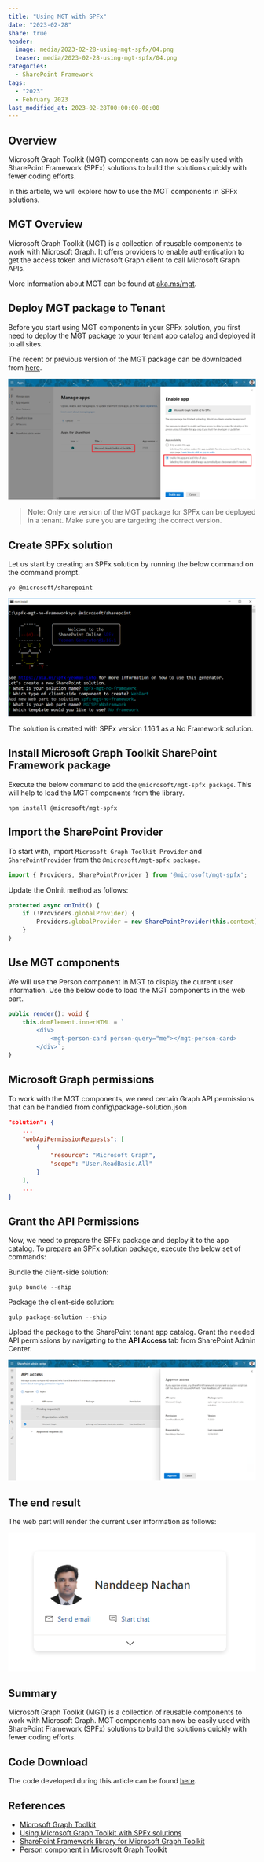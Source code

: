```yaml
---
title: "Using MGT with SPFx"
date: "2023-02-28"
share: true
header:
  image: media/2023-02-28-using-mgt-spfx/04.png
  teaser: media/2023-02-28-using-mgt-spfx/04.png
categories:
  - SharePoint Framework
tags:
  - "2023"
  - February 2023
last_modified_at: 2023-02-28T00:00:00-00:00
---
```

## Overview

Microsoft Graph Toolkit (MGT) components can now be easily used with SharePoint Framework (SPFx) solutions to build the solutions quickly with fewer coding efforts.

In this article, we will explore how to use the MGT components in SPFx solutions.


## MGT Overview

Microsoft Graph Toolkit (MGT) is a collection of reusable components to work with Microsoft Graph. It offers providers to enable authentication to get the access token and Microsoft Graph client to call Microsoft Graph APIs.

More information about MGT can be found at [aka.ms/mgt](https://aka.ms/mgt).


## Deploy MGT package to Tenant

Before you start using MGT components in your SPFx solution, you first need to deploy the MGT package to your tenant app catalog and deployed it to all sites.

The recent or previous version of the MGT package can be downloaded from [here](https://github.com/microsoftgraph/microsoft-graph-toolkit/releases).

![](/media/2023-02-28-using-mgt-spfx/01.png)

> Note: Only one version of the MGT package for SPFx can be deployed in a tenant. Make sure you are targeting the correct version.


## Create SPFx solution

Let us start by creating an SPFx solution by running the below command on the command prompt.

```
yo @microsoft/sharepoint
```

![](/media/2023-02-28-using-mgt-spfx/02.png)

The solution is created with SPFx version 1.16.1 as a No Framework solution.


## Install Microsoft Graph Toolkit SharePoint Framework package

Execute the below command to add the `@microsoft/mgt-spfx package`. This will help to load the MGT components from the library.

```
npm install @microsoft/mgt-spfx
```

## Import the SharePoint Provider

To start with, import `Microsoft Graph Toolkit Provider` and `SharePointProvider` from the `@microsoft/mgt-spfx package`.

```typescript
import { Providers, SharePointProvider } from '@microsoft/mgt-spfx';
```

Update the OnInit method as follows:

```typescript
protected async onInit() {
    if (!Providers.globalProvider) {
        Providers.globalProvider = new SharePointProvider(this.context);
    }
}
```

## Use MGT components

We will use the Person component in MGT to display the current user information. Use the below code to load the MGT components in the web part.

```typescript
public render(): void {
    this.domElement.innerHTML = `
        <div>
            <mgt-person-card person-query="me"></mgt-person-card>
        </div>`;
}
```

## Microsoft Graph permissions

To work with the MGT components, we need certain Graph API permissions that can be handled from config\package-solution.json

```json
"solution": {
    ...
    "webApiPermissionRequests": [
        {
            "resource": "Microsoft Graph",
            "scope": "User.ReadBasic.All"
        }
    ],
    ...
}
```


## Grant the API Permissions

Now, we need to prepare the SPFx package and deploy it to the app catalog. To prepare an SPFx solution package, execute the below set of commands:

Bundle the client-side solution:

```
gulp bundle --ship
```

Package the client-side solution:

```
gulp package-solution --ship
```

Upload the package to the SharePoint tenant app catalog. Grant the needed API permissions by navigating to the **API Access** tab from SharePoint Admin Center.

![](/media/2023-02-28-using-mgt-spfx/03.png)


## The end result

The web part will render the current user information as follows:

![](/media/2023-02-28-using-mgt-spfx/04.png)


## Summary

Microsoft Graph Toolkit (MGT) is a collection of reusable components to work with Microsoft Graph. MGT components can now be easily used with SharePoint Framework (SPFx) solutions to build the solutions quickly with fewer coding efforts.


## Code Download

The code developed during this article can be found [here](https://github.com/nanddeepn/code-samples/tree/master/SPFx/WebParts/spfx-mgt-no-framework).


## References

- [Microsoft Graph Toolkit](https://github.com/microsoftgraph/microsoft-graph-toolkit)
- [Using Microsoft Graph Toolkit with SPFx solutions](https://pnp.github.io/blog/post/spfx-17-microsoft-graph-toolkit-spfx/)
- [SharePoint Framework library for Microsoft Graph Toolkit](https://learn.microsoft.com/en-us/graph/toolkit/get-started/mgt-spfx?WT.mc_id=M365-MVP-5003693)
- [Person component in Microsoft Graph Toolkit](https://learn.microsoft.com/en-us/graph/toolkit/components/person?WT.mc_id=M365-MVP-5003693)
